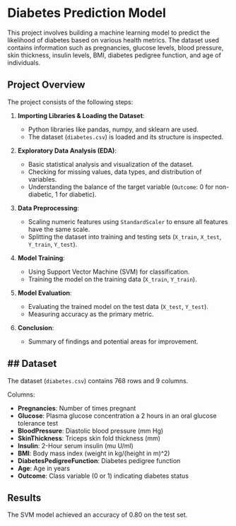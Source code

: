 # Diabetes Prediction Model

This project involves building a machine learning model to predict the likelihood of diabetes based on various health metrics. The dataset used contains information such as pregnancies, glucose levels, blood pressure, skin thickness, insulin levels, BMI, diabetes pedigree function, and age of individuals.

## Project Overview

The project consists of the following steps:

1. **Importing Libraries & Loading the Dataset**:
   - Python libraries like pandas, numpy, and sklearn are used.
   - The dataset (`diabetes.csv`) is loaded and its structure is inspected.

2. **Exploratory Data Analysis (EDA)**:
   - Basic statistical analysis and visualization of the dataset.
   - Checking for missing values, data types, and distribution of variables.
   - Understanding the balance of the target variable (`Outcome`: 0 for non-diabetic, 1 for diabetic).

3. **Data Preprocessing**:
   - Scaling numeric features using `StandardScaler` to ensure all features have the same scale.
   - Splitting the dataset into training and testing sets (`X_train`, `X_test`, `Y_train`, `Y_test`).

4. **Model Training**:
   - Using Support Vector Machine (SVM) for classification.
   - Training the model on the training data (`X_train`, `Y_train`).

5. **Model Evaluation**:
   - Evaluating the trained model on the test data (`X_test`, `Y_test`).
   - Measuring accuracy as the primary metric.

6. **Conclusion**:
   - Summary of findings and potential areas for improvement.
     
## ## Dataset

The dataset (`diabetes.csv`) contains 768 rows and 9 columns.

Columns:
- **Pregnancies**: Number of times pregnant
- **Glucose**: Plasma glucose concentration a 2 hours in an oral glucose tolerance test
- **BloodPressure**: Diastolic blood pressure (mm Hg)
- **SkinThickness**: Triceps skin fold thickness (mm)
- **Insulin**: 2-Hour serum insulin (mu U/ml)
- **BMI**: Body mass index (weight in kg/(height in m)^2)
- **DiabetesPedigreeFunction**: Diabetes pedigree function
- **Age**: Age in years
- **Outcome**: Class variable (0 or 1) indicating diabetes status

## Results

The SVM model achieved an accuracy of 0.80 on the test set.


   
   
   
   
